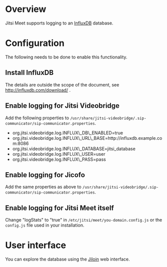 # Overview
Jitsi Meet supports logging to an [InfluxDB](http://influxdb.com/) database.

# Configuration
The following needs to be done to enable this functionality.

## Install InfluxDB
The details are outside the scope of the document, see http://influxdb.com/download/ .

## Enable logging for Jitsi Videobridge
Add the following properties to <code>/usr/share/jitsi-videobridge/.sip-communicator/sip-communicator.properties</code>.

<ul>
<li>org.jitsi.videobridge.log.INFLUX\_DB\_ENABLED=true</li>
<li>org.jitsi.videobridge.log.INFLUX\_URL\_BASE=http://influxdb.example.com:8086</li>
<li>org.jitsi.videobridge.log.INFLUX\_DATABASE=jitsi_database</li>
<li>org.jitsi.videobridge.log.INFLUX\_USER=user</li>
<li>org.jitsi.videobridge.log.INFLUX\_PASS=pass</li>
</ul>

## Enable logging for Jicofo
Add the same properties as above to <code>/usr/share/jitsi-videobridge/.sip-communicator/sip-communicator.properties</code>.

## Enable logging for Jitsi Meet itself
Change "logStats" to "true" in <code>/etc/jitsi/meet/you-domain.config.js</code> or the <code>config.js</code> file used in your installation.

# User interface
You can explore the database using the [Jiloin](https://github.com/jitsi/jiloin) web interface.
